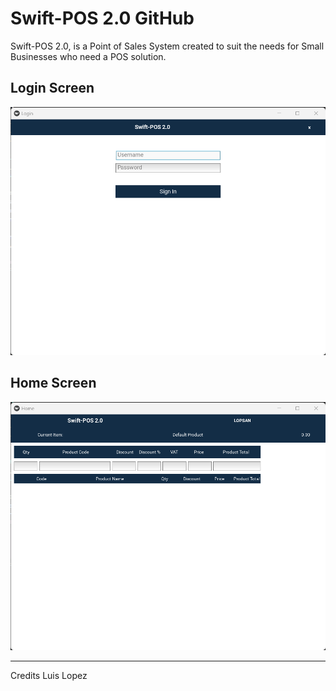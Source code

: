 # Swift-POS 2.0 GitHub

Swift-POS 2.0, is a Point of Sales System created to suit the needs for Small Businesses who need a POS solution. 

## Login Screen
![Login Screen](Snapshots\Login_Screen.jpg)

## Home Screen
![Home Screen](Snapshots\Home_Screen.jpg)

---

Credits Luis Lopez
